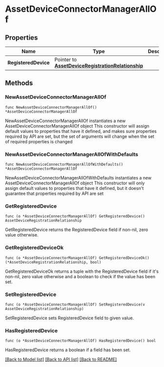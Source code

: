 # AssetDeviceConnectorManagerAllOf

## Properties

Name | Type | Description | Notes
------------ | ------------- | ------------- | -------------
**RegisteredDevice** | Pointer to [**AssetDeviceRegistrationRelationship**](asset.DeviceRegistration.Relationship.md) |  | [optional] 

## Methods

### NewAssetDeviceConnectorManagerAllOf

`func NewAssetDeviceConnectorManagerAllOf() *AssetDeviceConnectorManagerAllOf`

NewAssetDeviceConnectorManagerAllOf instantiates a new AssetDeviceConnectorManagerAllOf object
This constructor will assign default values to properties that have it defined,
and makes sure properties required by API are set, but the set of arguments
will change when the set of required properties is changed

### NewAssetDeviceConnectorManagerAllOfWithDefaults

`func NewAssetDeviceConnectorManagerAllOfWithDefaults() *AssetDeviceConnectorManagerAllOf`

NewAssetDeviceConnectorManagerAllOfWithDefaults instantiates a new AssetDeviceConnectorManagerAllOf object
This constructor will only assign default values to properties that have it defined,
but it doesn't guarantee that properties required by API are set

### GetRegisteredDevice

`func (o *AssetDeviceConnectorManagerAllOf) GetRegisteredDevice() AssetDeviceRegistrationRelationship`

GetRegisteredDevice returns the RegisteredDevice field if non-nil, zero value otherwise.

### GetRegisteredDeviceOk

`func (o *AssetDeviceConnectorManagerAllOf) GetRegisteredDeviceOk() (*AssetDeviceRegistrationRelationship, bool)`

GetRegisteredDeviceOk returns a tuple with the RegisteredDevice field if it's non-nil, zero value otherwise
and a boolean to check if the value has been set.

### SetRegisteredDevice

`func (o *AssetDeviceConnectorManagerAllOf) SetRegisteredDevice(v AssetDeviceRegistrationRelationship)`

SetRegisteredDevice sets RegisteredDevice field to given value.

### HasRegisteredDevice

`func (o *AssetDeviceConnectorManagerAllOf) HasRegisteredDevice() bool`

HasRegisteredDevice returns a boolean if a field has been set.


[[Back to Model list]](../README.md#documentation-for-models) [[Back to API list]](../README.md#documentation-for-api-endpoints) [[Back to README]](../README.md)


